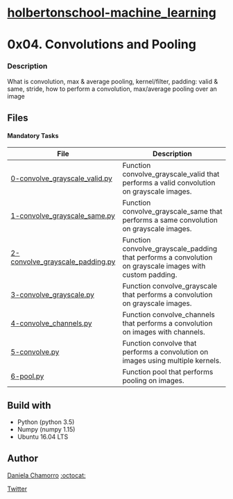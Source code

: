 # [holbertonschool-machine_learning](https://github.com/dalexach/holbertonschool-machine_learning)

# 0x04. Convolutions and Pooling
### Description 
What is convolution, max & average pooling, kernel/filter, padding: valid & same, stride, how to perform a convolution, max/average pooling over an image

## Files
#### Mandatory Tasks

| File | Description |
| ------ | ------ |
| [0-convolve_grayscale_valid.py](0-convolve_grayscale_valid.py) | Function convolve_grayscale_valid that performs a valid convolution on grayscale images. |
| [1-convolve_grayscale_same.py](1-convolve_grayscale_same.py) | Function convolve_grayscale_same that performs a same convolution on grayscale images. |
| [2-convolve_grayscale_padding.py](2-convolve_grayscale_padding.py) | Function convolve_grayscale_padding that performs a convolution on grayscale images with custom padding. |
| [3-convolve_grayscale.py](3-convolve_grayscale.py) | Function convolve_grayscale that performs a convolution on grayscale images. |
| [4-convolve_channels.py](4-convolve_channels.py) | Function convolve_channels that performs a convolution on images with channels. |
| [5-convolve.py](5-convolve.py) | Function convolve that performs a convolution on images using multiple kernels. |
| [6-pool.py](6-pool.py) | Function pool that performs pooling on images. |


## Build with
- Python (python 3.5)
- Numpy (numpy 1.15)
- Ubuntu 16.04 LTS 

## Author

[Daniela Chamorro](https://www.linkedin.com/in/dalexach/) [:octocat:](https://github.com/dalexach)

[Twitter](https://twitter.com/dalexach)
